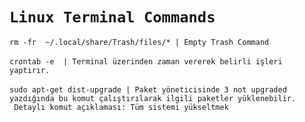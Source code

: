 # `Linux Terminal Commands`
`rm -fr  ~/.local/share/Trash/files/* | Empty Trash Command` <br><br>
`crontab -e  | Terminal üzerinden zaman vererek belirli işleri yaptırır.` <br><br>
`sudo apt-get dist-upgrade | Paket yöneticisinde 3 not upgraded yazdığında bu komut çalıştırılarak ilgili paketler yüklenebilir.`<br>` Detaylı komut açıklaması: Tüm sistemi yükseltmek`